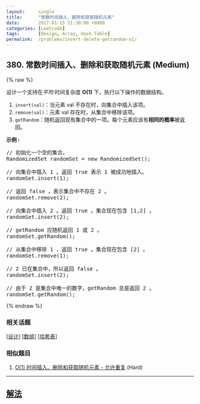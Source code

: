 ```yaml
---
layout:     single
title:      "常数时间插入、删除和获取随机元素"
date:       2017-01-15 21:30:00 +0800
categories: [Leetcode]
tags:       [Design, Array, Hash Table]
permalink:  /problems/insert-delete-getrandom-o1/
---
```


## 380. 常数时间插入、删除和获取随机元素 (Medium)

{% raw %}

<p>设计一个支持在<em>平均&nbsp;</em>时间复杂度 <strong>O(1)</strong>&nbsp;下，执行以下操作的数据结构。</p>

<ol>
	<li><code>insert(val)</code>：当元素 val 不存在时，向集合中插入该项。</li>
	<li><code>remove(val)</code>：元素 val 存在时，从集合中移除该项。</li>
	<li><code>getRandom</code>：随机返回现有集合中的一项。每个元素应该有<strong>相同的概率</strong>被返回。</li>
</ol>

<p><strong>示例 :</strong></p>

<pre>
// 初始化一个空的集合。
RandomizedSet randomSet = new RandomizedSet();

// 向集合中插入 1 。返回 true 表示 1 被成功地插入。
randomSet.insert(1);

// 返回 false ，表示集合中不存在 2 。
randomSet.remove(2);

// 向集合中插入 2 。返回 true 。集合现在包含 [1,2] 。
randomSet.insert(2);

// getRandom 应随机返回 1 或 2 。
randomSet.getRandom();

// 从集合中移除 1 ，返回 true 。集合现在包含 [2] 。
randomSet.remove(1);

// 2 已在集合中，所以返回 false 。
randomSet.insert(2);

// 由于 2 是集合中唯一的数字，getRandom 总是返回 2 。
randomSet.getRandom();
</pre>

{% endraw %}

### 相关话题
  [[设计](https://github.com/openset/leetcode/tree/master/tag/design/README.md)]
  [[数组](https://github.com/openset/leetcode/tree/master/tag/array/README.md)]
  [[哈希表](https://github.com/openset/leetcode/tree/master/tag/hash-table/README.md)]

### 相似题目
  1. [O(1) 时间插入、删除和获取随机元素 - 允许重复](/problems/insert-delete-getrandom-o1-duplicates-allowed) (Hard)

---

## [解法](https://github.com/openset/leetcode/tree/master/problems/insert-delete-getrandom-o1)
